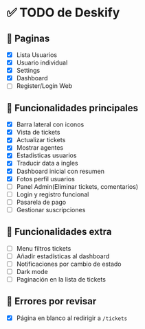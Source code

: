 # ✅ TODO de Deskify

## 📄 Paginas
- [X] Lista Usuarios
- [X] Usuario individual
- [X] Settings
- [X] Dashboard
- [ ] Register/Login Web

## 🔧 Funcionalidades principales
- [X] Barra lateral con iconos
- [X] Vista de tickets
- [X] Actualizar tickets
- [X] Mostrar agentes
- [X] Estadisticas usuarios
- [X] Traducir data a ingles
- [X] Dashboard inicial con resumen
- [X] Fotos perfil usuarios
- [ ] Panel Admin(Eliminar tickets, comentarios)
- [ ] Login y registro funcional
- [ ] Pasarela de pago
- [ ] Gestionar suscripciones

## 🧪 Funcionalidades extra
- [ ] Menu filtros tickets
- [ ] Añadir estadísticas al dashboard
- [ ] Notificaciones por cambio de estado
- [ ] Dark mode
- [ ] Paginación en la lista de tickets

## 🐞 Errores por revisar
- [X] Página en blanco al redirigir a `/tickets`

